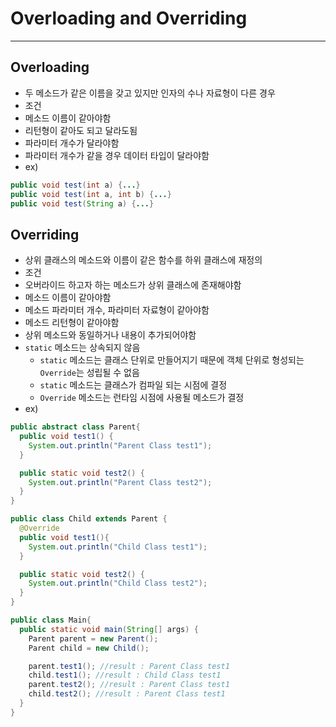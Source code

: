 # Overloading and Overriding
------------
## Overloading
- 두 메소드가 같은 이름을 갖고 있지만 인자의 수나 자료형이 다른 경우
- 조건
 - 메소드 이름이 같아야함
 - 리턴형이 같아도 되고 달라도됨
 - 파라미터 개수가 달라야함
 - 파라미터 개수가 같을 경우 데이터 타입이 달라야함
- ex)

```java
public void test(int a) {...}
public void test(int a, int b) {...}
public void test(String a) {...}
```

## Overriding
- 상위 클래스의 메소드와 이름이 같은 함수를 하위 클래스에 재정의
- 조건
 - 오버라이드 하고자 하는 메소드가 상위 클래스에 존재해야함
 - 메소드 이름이 같아야함
 - 메소드 파라미터 개수, 파라미터 자료형이 같아야함
 - 메소드 리턴형이 같아야함
 - 상위 메소드와 동일하거나 내용이 추가되어야함
 - `static` 메소드는 상속되지 않음
    - `static` 메소드는 클래스 단위로 만들어지기 때문에 객체 단위로 형성되는 `Override`는 성립될 수 없음
    - `static` 메소드는 클래스가 컴파일 되는 시점에 결정
    - `Override` 메소드는 런타임 시점에 사용될 메소드가 결정
- ex)

```java
public abstract class Parent{
  public void test1() {
    System.out.println("Parent Class test1");
  }

  public static void test2() {
    System.out.println("Parent Class test2");
  }
}

public class Child extends Parent {
  @Override
  public void test1(){
    System.out.println("Child Class test1");
  }

  public static void test2() {
    System.out.println("Child Class test2");
  }
}

public class Main{
  public static void main(String[] args) {
    Parent parent = new Parent();
    Parent child = new Child();

    parent.test1(); //result : Parent Class test1
    child.test1(); //result : Child Class test1
    parent.test2(); //result : Parent Class test1
    child.test2(); //result : Parent Class test1
  }
}
```
